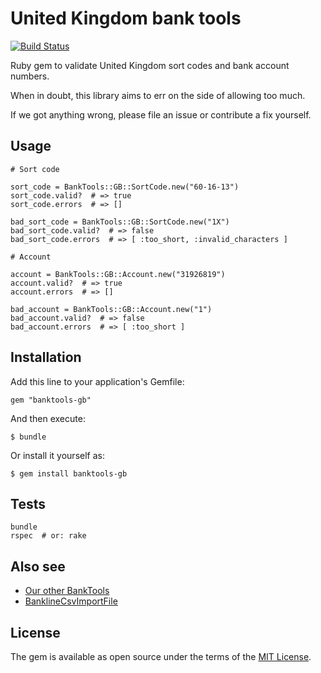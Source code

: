 # United Kingdom bank tools

[![Build Status](https://travis-ci.org/barsoom/banktools-gb.svg?branch=master)](https://travis-ci.org/barsoom/banktools-gb)

Ruby gem to validate United Kingdom sort codes and bank account numbers.

When in doubt, this library aims to err on the side of allowing too much.

If we got anything wrong, please file an issue or contribute a fix yourself.

## Usage

    # Sort code

    sort_code = BankTools::GB::SortCode.new("60-16-13")
    sort_code.valid?  # => true
    sort_code.errors  # => []

    bad_sort_code = BankTools::GB::SortCode.new("1X")
    bad_sort_code.valid?  # => false
    bad_sort_code.errors  # => [ :too_short, :invalid_characters ]

    # Account

    account = BankTools::GB::Account.new("31926819")
    account.valid?  # => true
    account.errors  # => []

    bad_account = BankTools::GB::Account.new("1")
    bad_account.valid?  # => false
    bad_account.errors  # => [ :too_short ]

## Installation

Add this line to your application's Gemfile:

    gem "banktools-gb"

And then execute:

    $ bundle

Or install it yourself as:

    $ gem install banktools-gb

## Tests

    bundle
    rspec  # or: rake

## Also see

* [Our other BankTools](https://github.com/barsoom?q=banktools)
* [BanklineCsvImportFile](https://github.com/barsoom/bankline_csv_import_file)

## License

The gem is available as open source under the terms of the [MIT License](http://opensource.org/licenses/MIT).
